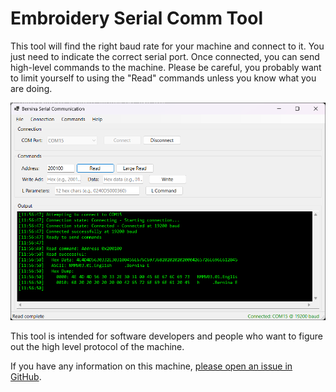 # Embroidery Serial Comm Tool

This tool will find the right baud rate for your machine and connect to it. You just need to indicate the correct serial port. Once connected, you can send high-level commands to the machine. Please be careful, you probably want to limit yourself to using the "Read" commands unless you know what you are doing.

![image](https://github.com/Ylianst/EMB-Serial/blob/main/docs/images/SerialComm01.png)

This tool is intended for software developers and people who want to figure out the high level protocol of the machine.

If you have any information on this machine, [please open an issue in GitHub](https://github.com/Ylianst/EMB-Serial/issues).

